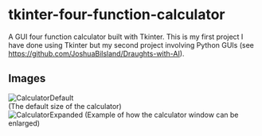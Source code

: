 # tkinter-four-function-calculator
A GUI four function calculator built with Tkinter. This is my first project I have done using Tkinter but my second project involving Python GUIs (see https://github.com/JoshuaBilsland/Draughts-with-AI). 
## Images
![CalculatorDefault](https://github.com/JoshuaBilsland/tkinter-four-function-calculator/assets/85071575/53a347a7-d660-44d9-ba48-1aa4f9835cc0)
<br>(The default size of the calculator)</br>
![CalculatorExpanded](https://github.com/JoshuaBilsland/tkinter-four-function-calculator/assets/85071575/f1c40cca-8188-4ef1-ad96-0e4b80c425f9)
(Example of how the calculator window can be enlarged)
